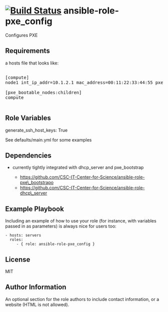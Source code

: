 [![Build Status](https://travis-ci.org/CSC-IT-Center-for-Science/ansible-role-pxe_config.svg)](https://travis-ci.org/CSC-IT-Center-for-Science/ansible-role-pxe_config)
ansible-role-pxe\_config
=========

Configures PXE

Requirements
------------

a hosts file that looks like:

<pre>

[compute]
node1 int_ip_addr=10.1.2.1 mac_address=00:11:22:33:44:55 pxe=yes

[pxe_bootable_nodes:children]
compute

</pre>

Role Variables
--------------

generate_ssh_host_keys: True

See defaults/main.yml for some examples

Dependencies
------------

   * currently tightly integrated with dhcp\_server and pxe\_bootstrap

      * https://github.com/CSC-IT-Center-for-Science/ansible-role-pxe\_bootstrapo
      * https://github.com/CSC-IT-Center-for-Science/ansible-role-dhcp\_server



Example Playbook
----------------

Including an example of how to use your role (for instance, with variables passed in as parameters) is always nice for users too:

    - hosts: servers
      roles:
         - { role: ansible-role-pxe_config }

License
-------

MIT

Author Information
------------------

An optional section for the role authors to include contact information, or a website (HTML is not allowed).
